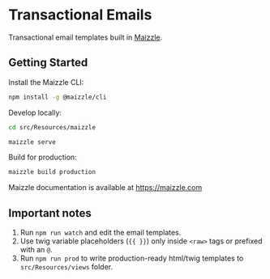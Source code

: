 # Transactional Emails

Transactional email templates built in [Maizzle](https://maizzle.com).

## Getting Started

Install the Maizzle CLI:

```sh
npm install -g @maizzle/cli
```

Develop locally:

```sh
cd src/Resources/maizzle
```

```sh
maizzle serve
```

Build for production:

```sh
maizzle build production
```

Maizzle documentation is available at https://maizzle.com

## Important notes

1. Run `npm run watch` and edit the email templates.
2. Use twig variable placeholders (`{{ }}`) only inside `<raw>` tags or prefixed with an `@`.
3. Run `npm run prod` to write production-ready html/twig templates to `src/Resources/views` folder.
